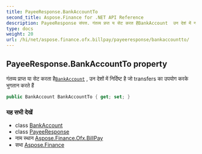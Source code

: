 ```yaml
---
title: PayeeResponse.BankAccountTo
second_title: Aspose.Finance for .NET API Reference
description: PayeeResponse संपत्त. गंतव्य प्रप्त य सेट करत हैBankAccount  उन देशं में नर्दष्ट है ज transfers क उपयग करके भुगतन करते हैं
type: docs
weight: 20
url: /hi/net/aspose.finance.ofx.billpay/payeeresponse/bankaccountto/
---
```

## PayeeResponse.BankAccountTo property

गंतव्य प्राप्त या सेट करता है[`BankAccount`](../../../aspose.finance.ofx/bankaccount/) , उन देशों में निर्दिष्ट है जो transfers का उपयोग करके भुगतान करते हैं

```csharp
public BankAccount BankAccountTo { get; set; }
```

### यह सभी देखें

* class [BankAccount](../../../aspose.finance.ofx/bankaccount/)
* class [PayeeResponse](../)
* नाम स्थान [Aspose.Finance.Ofx.BillPay](../../payeeresponse/)
* सभा [Aspose.Finance](../../../)


